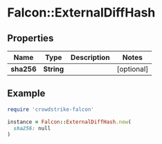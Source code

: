# Falcon::ExternalDiffHash

## Properties

| Name | Type | Description | Notes |
| ---- | ---- | ----------- | ----- |
| **sha256** | **String** |  | [optional] |

## Example

```ruby
require 'crowdstrike-falcon'

instance = Falcon::ExternalDiffHash.new(
  sha256: null
)
```

